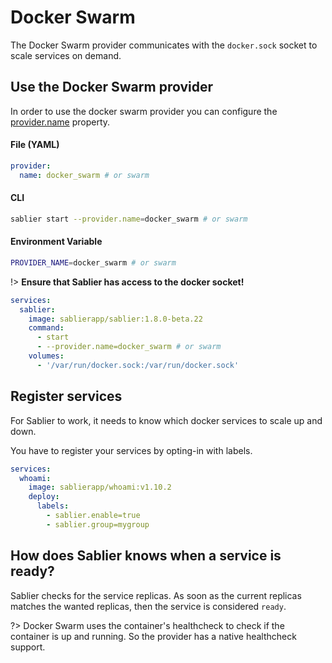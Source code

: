 # Docker Swarm

The Docker Swarm provider communicates with the `docker.sock` socket to scale services on demand.

## Use the Docker Swarm provider

In order to use the docker swarm provider you can configure the [provider.name](TODO) property.

<!-- tabs:start -->

#### **File (YAML)**

```yaml
provider:
  name: docker_swarm # or swarm
```

#### **CLI**

```bash
sablier start --provider.name=docker_swarm # or swarm
```

#### **Environment Variable**

```bash
PROVIDER_NAME=docker_swarm # or swarm
```

<!-- tabs:end -->


!> **Ensure that Sablier has access to the docker socket!**

```yaml
services:
  sablier:
    image: sablierapp/sablier:1.8.0-beta.22
    command:
      - start
      - --provider.name=docker_swarm # or swarm
    volumes:
      - '/var/run/docker.sock:/var/run/docker.sock'
```

## Register services

For Sablier to work, it needs to know which docker services to scale up and down.

You have to register your services by opting-in with labels.

```yaml
services:
  whoami:
    image: sablierapp/whoami:v1.10.2
    deploy:
      labels:
        - sablier.enable=true
        - sablier.group=mygroup
```

## How does Sablier knows when a service is ready?

Sablier checks for the service replicas. As soon as the current replicas matches the wanted replicas, then the service is considered `ready`.

?> Docker Swarm uses the container's healthcheck to check if the container is up and running. So the provider has a native healthcheck support.